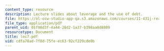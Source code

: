 ```yaml
---
content_type: resource
description: Lecture slides about leverage and the use of debt.
file: https://ol-ocw-studio-app-qa.s3.amazonaws.com/courses/11-431j-real-estate-finance-and-investment-fall-2006/cdfa78ad7f6d75feec6392cf229cde0b_lec7.pdf
file_type: application/pdf
parent_uid: 01f08d3f-4a44-28d2-1a37-b398aa0d8009
resourcetype: Document
title: lec7.pdf
uid: cdfa78ad-7f6d-75fe-ec63-92cf229cde0b
---
```

